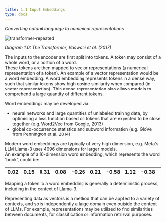 ```yaml
---
title: 1.1 Input Embeddings
type: docs
---
```


*Converting natural language to numerical representations.*

![transformer-repeated](/img/transformer-vaswani.png)

*Diagram 1.0: The Transformer, Vaswani et al. (2017)*

The inputs to the encoder are first split into tokens. A token may consist of a whole word, or a portion of a word.  
These tokens are then mapped to vector representations (a numerical representation of a token). An example of a vector representation would be a word embedding. A word embedding represents tokens in a dense way, such that similar tokens show high cosine similarity when compared (in vector representation). This dense representation also allows models to comprehend a large quantity of different tokens.  


Word embeddings may be developed via:
* neural networks and large quantities of unlabeled training data, by optimising a loss function based on tokens that are expected to be close together (e.g. Word2Vec from Google, 2013\)  
* global co-occurrence statistics and subword information (e.g. GloVe from Pennington et al. 2014\)

Modern word embeddings are typically of very high dimension, e.g. Meta's LLM Llama-3 uses 4096 dimensions for larger models.  
An example of a 16-dimension word embedding, which represents the word 'book', could be:

| 0.02 | 0.15 | 0.31 | 0.08 | \-0.26 | 0.21 | \-0.58 | 1.12 | \-0.38 | \-0.91 | 0.52 | 0.87 | \-0.17 | 0.73 | \-0.38 | 0.18 |
| :---: | :---: | :---: | :---: | :---: | :---: | :---: | :---: | :---: | :---: | :---: | :---: | :---: | :---: | :---: | :---: |

Mapping a token to a word embedding is generally a deterministic process, including in the context of Llama-3.

Representing data as vectors is a method that can be applied to a variety of contexts, and so is independently a large domain even outside the context of LLMs. For example, representations may be utilised to find similarities between documents, for classification or information retrieval purposes.
